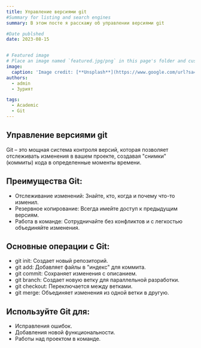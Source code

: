 ```yaml
---
title: Управление версиями git
#Summary for listing and search engines
summary: В этом посте я расскажу об управлении версиями git

#Date publshed
date: 2023-08-15


# Featured image
# Place an image named `featured.jpg/png` in this page's folder and customize its options here.
image:
  caption: 'Image credit: [**Unsplash**](https://www.google.com/url?sa=i&url=https%3A%2F%2Fdevpractice.ru%2Fgit-for-beginners-part-1-what-is-vcs%2F&psig=AOvVaw3Q0QeQvwNCrbT0tetyLycG&ust=1725809776721000&source=images&cd=vfe&opi=89978449&ved=0CBIQjRxqFwoTCKCbtYC_sIgDFQAAAAAdAAAAABAE)'
authors:
  - admin
  - Зурият

tags:
  - Academic
  - Git
---
```


## Управление версиями git

Git – это мощная система контроля версий, которая позволяет отслеживать изменения в вашем проекте, создавая "снимки" (коммиты) кода в определенные моменты времени. 

## Преимущества Git:

* Отслеживание изменений: Знайте, кто, когда и почему что-то изменил.
* Резервное копирование: Всегда имейте доступ к предыдущим версиям.
* Работа в команде: Сотрудничайте без конфликтов и с легкостью объединяйте изменения.

## Основные операции с Git:

* git init: Создает новый репозиторий.
* git add: Добавляет файлы в "индекс" для коммита.
* git commit: Сохраняет изменения с описанием.
* git branch: Создает новую ветку для параллельной разработки.
* git checkout: Переключается между ветками.
* git merge: Объединяет изменения из одной ветки в другую.

## Используйте Git для:

* Исправления ошибок.
* Добавления новой функциональности.
* Работы над проектом в команде.
